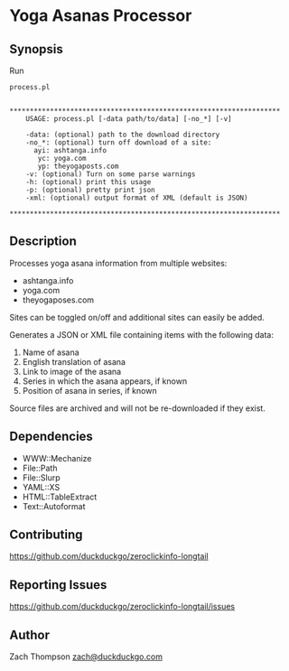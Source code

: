 # Yoga Asanas Processor

## Synopsis

Run

    process.pl


    *******************************************************************
        USAGE: process.pl [-data path/to/data] [-no_*] [-v]

        -data: (optional) path to the download directory
        -no_*: (optional) turn off download of a site:
          ayi: ashtanga.info 
           yc: yoga.com
           yp: theyogaposts.com 
        -v: (optional) Turn on some parse warnings
        -h: (optional) print this usage
        -p: (optional) pretty print json
        -xml: (optional) output format of XML (default is JSON)

    *******************************************************************

## Description

Processes yoga asana information from multiple websites:

* ashtanga.info
* yoga.com
* theyogaposes.com

Sites can be toggled on/off and additional sites can easily be added.

Generates a JSON or XML file containing items with the following data:

1. Name of asana
2. English translation of asana
3. Link to image of the asana
4. Series in which the asana appears, if known
5. Position of asana in series, if known

Source files are archived and will not be re-downloaded if they exist.

## Dependencies 

* WWW::Mechanize
* File::Path
* File::Slurp
* YAML::XS
* HTML::TableExtract
* Text::Autoformat

## Contributing

<https://github.com/duckduckgo/zeroclickinfo-longtail>

## Reporting Issues

<https://github.com/duckduckgo/zeroclickinfo-longtail/issues>

## Author

Zach Thompson <zach@duckduckgo.com>
